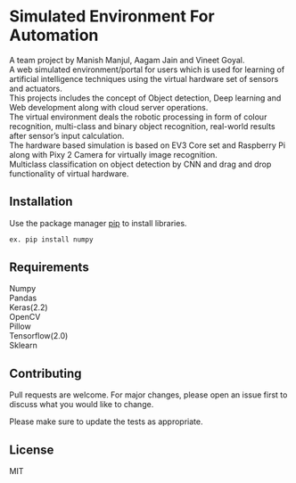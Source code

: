 # Simulated Environment For Automation

A team project by Manish Manjul, Aagam Jain and Vineet Goyal.<br/>A web simulated environment/portal for users which is used for learning of artificial intelligence techniques using the virtual hardware set of sensors and actuators.<br/>This projects includes the concept of Object detection, Deep learning and Web development along with cloud server operations.<br/>The virtual environment deals the robotic processing in form of colour recognition, multi-class and binary object recognition, real-world results after sensor’s input calculation.
<br/>The hardware based simulation is based on EV3 Core set and Raspberry Pi along with Pixy 2 Camera for virtually image recognition.
<br/>Multiclass classification on object detection by CNN and drag and drop functionality of virtual hardware.




## Installation

Use the package manager [pip](https://pip.pypa.io/en/stable/) to install libraries.

```bash
ex. pip install numpy
```

## Requirements
Numpy<br/>Pandas<br/>Keras(2.2)<br/>OpenCV<br/>Pillow<br/>Tensorflow(2.0)<br/>Sklearn

## Contributing
Pull requests are welcome. For major changes, please open an issue first to discuss what you would like to change.

Please make sure to update the tests as appropriate.

## License
MIT
